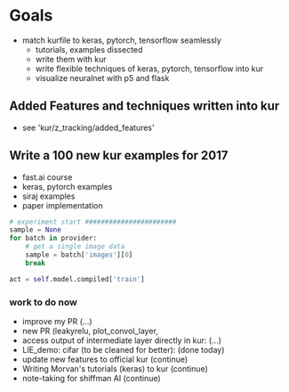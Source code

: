 
# Goals
- match kurfile to keras, pytorch, tensorflow seamlessly
	- tutorials, examples dissected
	- write them with kur
	- write flexible techniques of keras, pytorch, tensorflow into kur
	- visualize neuralnet with p5 and flask

## Added Features and techniques written into kur
- see 'kur/z_tracking/added_features'


## Write a 100 new kur examples for 2017
- fast.ai course
- keras, pytorch examples
- siraj examples
- paper implementation

```python
# experiment start #######################
sample = None
for batch in provider:
	# get a single image data
	sample = batch['images'][0]
	break

act = self.model.compiled['train']
```

### work to do now
- improve my PR (...)
- new PR (leakyrelu, plot_convol_layer,
- access output of intermediate layer directly in kur: (...)
- LIE_demo: cifar (to be cleaned for better): (done today)
- update new features to official kur (continue)
- Writing Morvan's tutorials (keras) to kur (continue)
- note-taking for shiffman AI (continue)
